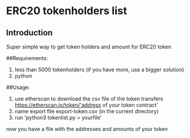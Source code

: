 <h1>ERC20 tokenholders list</h1>

## Introduction

Super simple way to get token holders and amount for ERC20 token

##Requirements:
1) less than 5000 tokenholders (if you have more, use a bigger solution)
2) python

##Usage:
1) use etherscan to download the csv file of the token transfers
https://etherscan.io/token/'address of your token contract'
2) name export file  export-token.csv (in the current directory)
3) run  'python3 tokenlist.py > yourfile'

now you have a file with the addresses and amounts of your token



